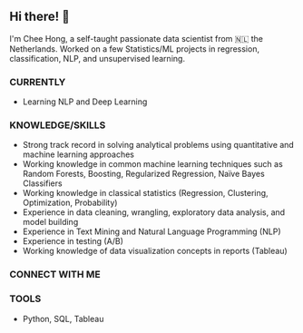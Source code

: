 ## Hi there! 👋

I'm Chee Hong, a self-taught passionate data scientist from 🇳🇱 the Netherlands. Worked on a few Statistics/ML projects in regression, classification, NLP, and unsupervised learning.

### CURRENTLY

* Learning NLP and Deep Learning

### KNOWLEDGE/SKILLS

* Strong track record in solving analytical problems using quantitative and machine learning approaches
* Working knowledge in common machine learning techniques such as Random Forests, Boosting, Regularized Regression, Naïve Bayes Classifiers
* Working knowledge in classical statistics (Regression, Clustering, Optimization, Probability)
* Experience in data cleaning, wrangling, exploratory data analysis, and model building
* Experience in Text Mining and Natural Language Programming (NLP)
* Experience in testing (A/B)
* Working knowledge of data visualization concepts in reports (Tableau) 

### CONNECT WITH ME


### TOOLS

* Python, SQL, Tableau
